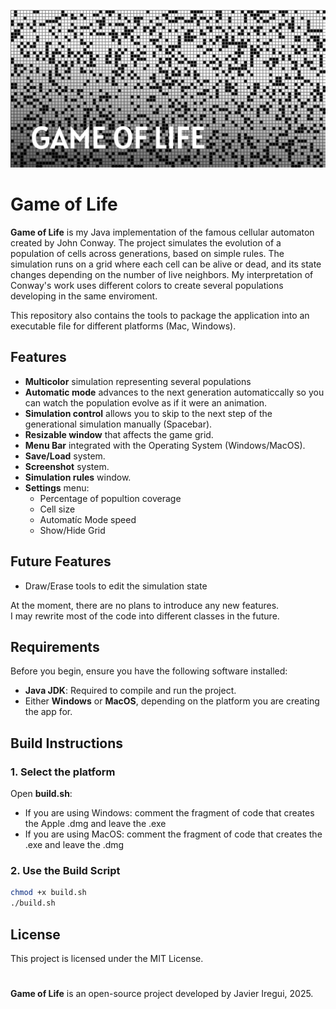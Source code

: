 <p align="center">
  <img src="media/banner.png" alt="Banner">
</p>

# Game of Life

**Game of Life** is my Java implementation of the famous cellular automaton created by John Conway. The project simulates the evolution of a population of cells across generations, based on simple rules. The simulation runs on a grid where each cell can be alive or dead, and its state changes depending on the number of live neighbors. My interpretation of Conway's work uses different colors to create several populations developing in the same enviroment.

This repository also contains the tools to package the application into an executable file for different platforms (Mac, Windows).

## Features

- **Multicolor** simulation representing several populations
- **Automatic mode** advances to the next generation automaticcally so you can watch the population evolve as if it were an animation.
- **Simulation control** allows you to skip to the next step of the generational simulation manually (Spacebar).
- **Resizable window** that affects the game grid.
- **Menu Bar** integrated with the Operating System (Windows/MacOS).
- **Save/Load** system.
- **Screenshot** system.
- **Simulation rules** window.
- **Settings** menu:
  - Percentage of popultion coverage
  - Cell size
  - Automatíc Mode speed
  - Show/Hide Grid

## Future Features

- Draw/Erase tools to edit the simulation state

At the moment, there are no plans to introduce any new features. <br>
I may rewrite most of the code into different classes in the future.

## Requirements

Before you begin, ensure you have the following software installed:

- **Java JDK**: Required to compile and run the project.
- Either **Windows** or **MacOS**, depending on the platform you are creating the app for.

## Build Instructions

### 1. Select the platform

Open **build.sh**:

- If you are using Windows: comment the fragment of code that creates the Apple .dmg and leave the .exe
- If you are using MacOS: comment the fragment of code that creates the .exe and leave the .dmg

### 2. Use the Build Script

```bash
chmod +x build.sh
./build.sh
```

## License

This project is licensed under the MIT License.

#

**Game of Life** is an open-source project developed by Javier Iregui, 2025.
